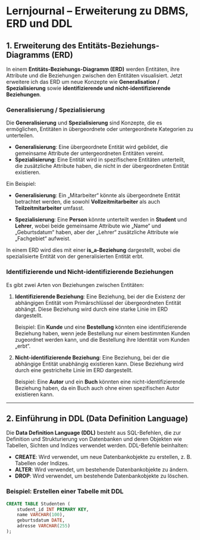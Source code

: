 # Lernjournal – Erweiterung zu DBMS, ERD und DDL  


## 1. Erweiterung des Entitäts-Beziehungs-Diagramms (ERD)

In einem **Entitäts-Beziehungs-Diagramm (ERD)** werden Entitäten, ihre Attribute und die Beziehungen zwischen den Entitäten visualisiert. Jetzt erweitere ich das ERD um neue Konzepte wie **Generalisation / Spezialisierung** sowie **identifizierende und nicht-identifizierende Beziehungen**.

### Generalisierung / Spezialisierung

Die **Generalisierung** und **Spezialisierung** sind Konzepte, die es ermöglichen, Entitäten in übergeordnete oder untergeordnete Kategorien zu unterteilen.

- **Generalisierung**: Eine übergeordnete Entität wird gebildet, die gemeinsame Attribute der untergeordneten Entitäten vereint.
- **Spezialisierung**: Eine Entität wird in spezifischere Entitäten unterteilt, die zusätzliche Attribute haben, die nicht in der übergeordneten Entität existieren.

Ein Beispiel:

- **Generalisierung**: Ein „Mitarbeiter“ könnte als übergeordnete Entität betrachtet werden, die sowohl **Vollzeitmitarbeiter** als auch **Teilzeitmitarbeiter** umfasst.
  
- **Spezialisierung**: Eine **Person** könnte unterteilt werden in **Student** und **Lehrer**, wobei beide gemeinsame Attribute wie „Name“ und „Geburtsdatum“ haben, aber der „Lehrer“ zusätzliche Attribute wie „Fachgebiet“ aufweist.

In einem ERD wird dies mit einer **is_a-Beziehung** dargestellt, wobei die spezialisierte Entität von der generalisierten Entität erbt.

### Identifizierende und Nicht-identifizierende Beziehungen

Es gibt zwei Arten von Beziehungen zwischen Entitäten:

1. **Identifizierende Beziehung**: Eine Beziehung, bei der die Existenz der abhängigen Entität vom Primärschlüssel der übergeordneten Entität abhängt. Diese Beziehung wird durch eine starke Linie im ERD dargestellt.

   Beispiel: Ein **Kunde** und eine **Bestellung** könnten eine identifizierende Beziehung haben, wenn jede Bestellung nur einem bestimmten Kunden zugeordnet werden kann, und die Bestellung ihre Identität vom Kunden „erbt“.
  
2. **Nicht-identifizierende Beziehung**: Eine Beziehung, bei der die abhängige Entität unabhängig existieren kann. Diese Beziehung wird durch eine gestrichelte Linie im ERD dargestellt.

   Beispiel: Eine **Autor** und ein **Buch** könnten eine nicht-identifizierende Beziehung haben, da ein Buch auch ohne einen spezifischen Autor existieren kann.

---

## 2. Einführung in DDL (Data Definition Language)

Die **Data Definition Language (DDL)** besteht aus SQL-Befehlen, die zur Definition und Strukturierung von Datenbanken und deren Objekten wie Tabellen, Sichten und Indizes verwendet werden. DDL-Befehle beinhalten:

- **CREATE**: Wird verwendet, um neue Datenbankobjekte zu erstellen, z. B. Tabellen oder Indizes.
- **ALTER**: Wird verwendet, um bestehende Datenbankobjekte zu ändern.
- **DROP**: Wird verwendet, um bestehende Datenbankobjekte zu löschen.

### Beispiel: Erstellen einer Tabelle mit DDL

```sql
CREATE TABLE Studenten (
    student_id INT PRIMARY KEY,
    name VARCHAR(100),
    geburtsdatum DATE,
    adresse VARCHAR(255)
);
